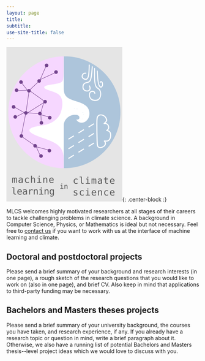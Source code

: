 ```yaml
---
layout: page
title:
subtitle:
use-site-title: false
---
```

![MLCS-Logo](/img/mlcs_logo_small.png){: .center-block :}

MLCS welcomes highly motivated researchers at all stages of their
careers to tackle challenging problems in climate science. A background
in Computer Science, Physics, or Mathematics is ideal but not necessary.
Feel free to [contact us](https://mlcs.github.io/about-mlcs/#contact) if
you want to work with us at the interface of machine learning and
climate.

## Doctoral and postdoctoral projects

Please send a brief summary of your background and research interests
(in one page), a rough sketch of the research questions that you would
like to work on (also in one page), and brief CV. Also keep in mind that
applications to third-party funding may be necessary.

## Bachelors and Masters theses projects

Please send a brief summary of your university background, the courses
you have taken, and research experience, if any. If you already have a
research topic or question in mind, write a brief paragraph about it.
Otherwise, we also have a running list of potential Bachelors and
Masters thesis--level project ideas which we would love to discuss with
you.
